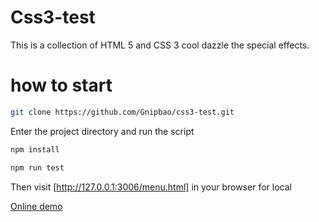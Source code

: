 # Css3-test
This is a collection of HTML 5 and CSS 3 cool dazzle the special effects.
# how to start
```bash
git clone https://github.com/Gnipbao/css3-test.git
```
Enter the project directory and run the script
```bash
npm install
```
```bash
npm run test
```
Then visit [http://127.0.0.1:3006/menu.html] in your browser for local

[Online demo](http://gnipbao.github.io/css3-test/menu.html)

